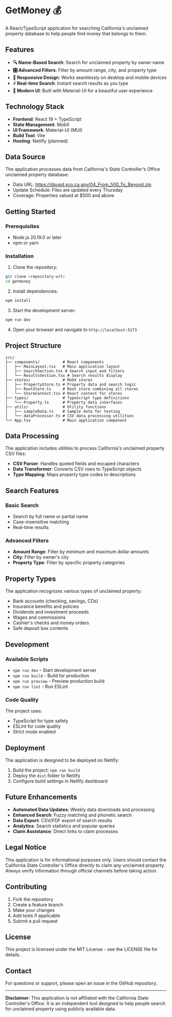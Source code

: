 # GetMoney 💰

A React/TypeScript application for searching California's unclaimed property database to help people find money that belongs to them.

## Features

- **🔍 Name-Based Search**: Search for unclaimed property by owner name
- **🎛️ Advanced Filters**: Filter by amount range, city, and property type
- **📱 Responsive Design**: Works seamlessly on desktop and mobile devices
- **⚡ Real-time Search**: Instant search results as you type
- **🎨 Modern UI**: Built with Material-UI for a beautiful user experience

## Technology Stack

- **Frontend**: React 19 + TypeScript
- **State Management**: MobX
- **UI Framework**: Material-UI (MUI)
- **Build Tool**: Vite
- **Hosting**: Netlify (planned)

## Data Source

The application processes data from California's State Controller's Office unclaimed property database:
- Data URL: https://dpupd.sco.ca.gov/04_From_500_To_Beyond.zip
- Update Schedule: Files are updated every Thursday
- Coverage: Properties valued at $500 and above

## Getting Started

### Prerequisites

- Node.js 20.19.0 or later
- npm or yarn

### Installation

1. Clone the repository:
```bash
git clone <repository-url>
cd getmoney
```

2. Install dependencies:
```bash
npm install
```

3. Start the development server:
```bash
npm run dev
```

4. Open your browser and navigate to `http://localhost:5173`

## Project Structure

```
src/
├── components/          # React components
│   ├── MainLayout.tsx   # Main application layout
│   ├── SearchSection.tsx # Search input and filters
│   └── ResultsSection.tsx # Search results display
├── stores/              # MobX stores
│   ├── PropertyStore.ts # Property data and search logic
│   ├── RootStore.ts     # Root store combining all stores
│   └── StoreContext.tsx # React context for stores
├── types/               # TypeScript type definitions
│   └── Property.ts      # Property data interfaces
├── utils/               # Utility functions
│   ├── sampleData.ts    # Sample data for testing
│   └── dataProcessor.ts # CSV data processing utilities
└── App.tsx              # Main application component
```

## Data Processing

The application includes utilities to process California's unclaimed property CSV files:

- **CSV Parser**: Handles quoted fields and escaped characters
- **Data Transformer**: Converts CSV rows to TypeScript objects
- **Type Mapping**: Maps property type codes to descriptions

## Search Features

### Basic Search
- Search by full name or partial name
- Case-insensitive matching
- Real-time results

### Advanced Filters
- **Amount Range**: Filter by minimum and maximum dollar amounts
- **City**: Filter by owner's city
- **Property Type**: Filter by specific property categories

## Property Types

The application recognizes various types of unclaimed property:
- Bank accounts (checking, savings, CDs)
- Insurance benefits and policies
- Dividends and investment proceeds
- Wages and commissions
- Cashier's checks and money orders
- Safe deposit box contents

## Development

### Available Scripts

- `npm run dev` - Start development server
- `npm run build` - Build for production
- `npm run preview` - Preview production build
- `npm run lint` - Run ESLint

### Code Quality

The project uses:
- TypeScript for type safety
- ESLint for code quality
- Strict mode enabled

## Deployment

The application is designed to be deployed on Netlify:

1. Build the project: `npm run build`
2. Deploy the `dist` folder to Netlify
3. Configure build settings in Netlify dashboard

## Future Enhancements

- **Automated Data Updates**: Weekly data downloads and processing
- **Enhanced Search**: Fuzzy matching and phonetic search
- **Data Export**: CSV/PDF export of search results
- **Analytics**: Search statistics and popular queries
- **Claim Assistance**: Direct links to claim processes

## Legal Notice

This application is for informational purposes only. Users should contact the California State Controller's Office directly to claim any unclaimed property. Always verify information through official channels before taking action.

## Contributing

1. Fork the repository
2. Create a feature branch
3. Make your changes
4. Add tests if applicable
5. Submit a pull request

## License

This project is licensed under the MIT License - see the LICENSE file for details.

## Contact

For questions or support, please open an issue in the GitHub repository.

---

**Disclaimer**: This application is not affiliated with the California State Controller's Office. It is an independent tool designed to help people search for unclaimed property using publicly available data.
